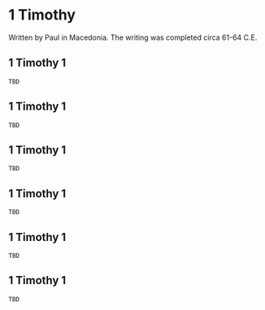 # 1 Timothy

Written by Paul in Macedonia. The writing was completed circa 61-64 C.E.

## 1 Timothy 1

```
TBD
```


## 1 Timothy 1

```
TBD
```


## 1 Timothy 1

```
TBD
```


## 1 Timothy 1

```
TBD
```


## 1 Timothy 1

```
TBD
```


## 1 Timothy 1

```
TBD
```


